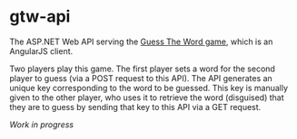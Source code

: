 # gtw-api
The ASP.NET Web API serving the [Guess The Word game](https://github.com/chocolaaaaate/gtw/), which is an AngularJS client.

Two players play this game. The first player sets a word for the second player to guess (via a POST request to this API). The API generates an unique key corresponding to the word to be guessed. This key is manually given to the other player, who uses it to retrieve the word (disguised) that they are to guess by sending that key to this API via a GET request. 

*Work in progress*
